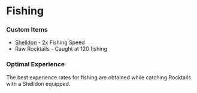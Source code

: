 # Fishing

### Custom Items

* [Shelldon](https://bso-wiki.oldschool.gg/custom-items/pets) - 2x Fishing Speed
* Raw Rocktails - Caught at 120 fishing

### Optimal Experience

The best experience rates for fishing are obtained while catching Rocktails with a Shelldon equipped.
